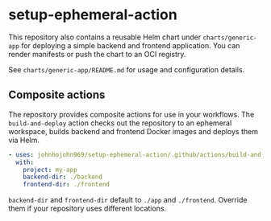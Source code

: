 # setup-ephemeral-action

This repository also contains a reusable Helm chart under `charts/generic-app` for deploying a simple backend and frontend application. You can render manifests or push the chart to an OCI registry.

See `charts/generic-app/README.md` for usage and configuration details.

## Composite actions

The repository provides composite actions for use in your workflows. The
`build-and-deploy` action checks out the repository to an ephemeral workspace,
builds backend and frontend Docker images and deploys them via Helm.

```yaml
- uses: johnhojohn969/setup-ephemeral-action/.github/actions/build-and-deploy@main
  with:
    project: my-app
    backend-dir: ./backend
    frontend-dir: ./frontend
```

`backend-dir` and `frontend-dir` default to `./app` and `./frontend`. Override
them if your repository uses different locations.
